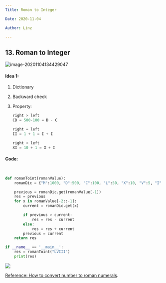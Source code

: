 ```yaml
---
Title: Roman to Integer

Date: 2020-11-04

Author: Linz

---
```


## 13. Roman to Integer

![image-20201104134429047](C:\Users\Lin\AppData\Roaming\Typora\typora-user-images\image-20201104134429047.png)

#### Idea 1:

1. Dictionary

2. Backward check

3. Property:

   ```py
   right > left
   CD = 500-100 = D - C
   
   right = left
   II = 1 + 1 = I + I 
   
   right < left
   XI = 10 + 1 = X + I 
   ```

   


#### Code:

```python


def romanToint(romanValue):
    romanDic = {"M":1000, "D":500, "C":100, "L":50, "X":10, "V":5, "I":1}

    previous = romanDic.get(romanValue[-1])
    res = previous
    for x in romanValue[-2::-1]:
        current = romanDic.get(x)

        if previous > current:
            res = res - current
        else:
            res = res + current
        previous = current
    return res

if __name__ == '__main__':
    res = romanToint("LVIII")
    print(res)


```

![](https://i.loli.net/2020/11/05/paOwUG1Mm52AENL.png)

[Reference: How to convert number to roman numerals](https://www.rapidtables.com/convert/number/how-number-to-roman-numerals.html).